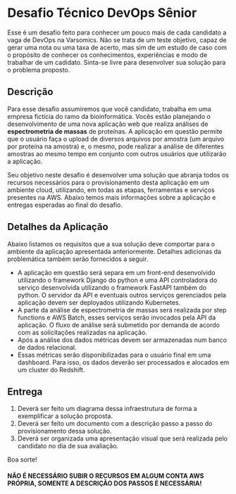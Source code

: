 # Desafio Técnico DevOps Sênior

Esse é um desafio feito para conhecer um pouco mais de cada candidato a vaga de DevOps na Varsomics. Não se trata de um teste objetivo, capaz de gerar uma nota ou uma taxa de acerto, mas sim de um estudo de caso com o propósito de conhecer os conhecimentos, experiências e modo de trabalhar de um cadidato. Sinta-se livre para desenvolver sua solução para o problema proposto.

## Descrição

Para esse desafio assumiremos que você candidato, trabalha em uma empresa fictícia do ramo da bioinformática. Vocês estão planejando o desenvolvimento de uma nova aplicação web que realiza análises de **espectrometria de massas** de proteínas. A aplicação em questão permite que o usuário faça o upload de diversos arquivos por amostra (um arquivo por proteína na amostra) e, o mesmo, pode realizar a análise de diferentes amostras ao mesmo tempo em conjunto com outros usuários que utilizarão a aplicação.

Seu objetivo neste desafio é desenvolver uma solução que abranja todos os recursos necessários para o provisionamento desta aplicação em um ambiente cloud, utilizando, em todas as etapas, ferramentas e serviços presentes na AWS. Abaixo temos mais informações sobre a aplicação e entregas esperadas ao final do desafio.

## Detalhes da Aplicação

Abaixo listamos os requisitos que a sua solução deve comportar para o ambiente da aplicação apresentada anteriormente. Detalhes adicionas da problemática também serão fornecidos a seguir.

- A aplicação em questão será separa em um front-end desenvolvido utilizando o framework Django do python e uma API controladora do serviço desenvolvida utilizando o framework FastAPI também do python. O servidor da API e eventuais outros serviços gerenciados pela aplicação devem ser deployados utilizando Kubernetes.
- A parte da análise de espectrometria de massas será realizada por step functions e AWS Batch, esses serviços serão invocados pela API da aplicação. O fluxo de análise será submetido por demanda de acordo com as solicitações realizadas na aplicação.
- Após a análise dos dados métricas devem ser armazenadas num banco de dados relacional.
- Essas métricas serão disponibilizadas para o usuário final em uma dashboard. Para isso, os dados deverão ser processados e alocados em um cluster do Redshift.

## Entrega

1. Deverá ser feito um diagrama dessa infraestrutura de forma a exemplificar a solução proposta.
2. Deverá ser feito um documento com a descrição passo a passo do provisionamento dessa solução.
3. Deverá ser organizada uma apresentação visual que será realizada pelo candidato no dia de sua avaliação.

Boa sorte!

#### NÃO É NECESSÁRIO SUBIR O RECURSOS EM ALGUM CONTA AWS PRÓPRIA, SOMENTE A DESCRIÇÃO DOS PASSOS É NECESSÁRIA!
